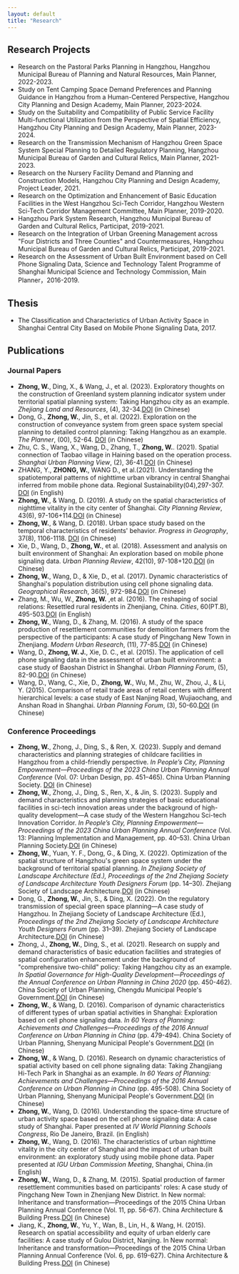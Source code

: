 ```yaml
---
layout: default
title: "Research"
---
```


## Research Projects
- Research on the Pastoral Parks Planning in Hangzhou, Hangzhou Municipal Bureau of Planning and Natural Resources, Main Planner, 2022-2023.
- Study on Tent Camping Space Demand Preferences and Planning Guidance in Hangzhou from a Human-Centered Perspective, Hangzhou City Planning and Design Academy, Main Planner, 2023-2024.
- Study on the Suitability and Compatibility of Public Service Facility Multi-functional Utilization from the Perspective of Spatial Efficiency, Hangzhou City Planning and Design Academy, Main Planner, 2023-2024.
- Research on the Transmission Mechanism of Hangzhou Green Space System Special Planning to Detailed Regulatory Planning, Hangzhou Municipal Bureau of Garden and Cultural Relics, Main Planner, 2021-2023.
- Research on the Nursery Facility Demand and Planning and Construction Models, Hangzhou City Planning and Design Academy, Project Leader, 2021.
- Research on the Optimization and Enhancement of Basic Education Facilities in the West Hangzhou Sci-Tech Corridor, Hangzhou Western Sci-Tech Corridor Management Committee, Main Planner, 2019-2020.
- Hangzhou Park System Research, Hangzhou Municipal Bureau of Garden and Cultural Relics, Participat, 2019-2021.
- Research on the Integration of Urban Greening Management across "Four Districts and Three Counties" and Countermeasures, Hangzhou Municipal Bureau of Garden and Cultural Relics, Participat, 2019-2021.
- Research on the Assessment of Urban Built Environment based on Cell Phone Signaling Data, Science and Technology Talent Programme of Shanghai Municipal Science and Technology Commission, Main Planner，2016-2019.

## Thesis
- The Classification and Characteristics of Urban Activity Space in Shanghai Central City Based on Mobile Phone Signaling Data, 2017.

## Publications
### Journal Papers 
- **Zhong, W.**, Ding, X., & Wang, J., et al. (2023). Exploratory thoughts on the construction of Greenland system planning indicator system under territorial spatial planning system: Taking Hangzhou city as an example. *Zhejiang Land and Resources*, (4), 32-34.<a href="https://doi.org/10.16724/j.cnki.cn33-1290/p.2023.04.017" target="_blank">DOI</a> (in Chinese)
- Dong, G., **Zhong, W.**, Jin, S., et al. (2022). Exploration on the construction of conveyance system from green space system special planning to detailed control planning: Taking Hangzhou as an example. *The Planner*, (00), 52-64. <a href="https://www.cnki.net/KCMS/detail/detail.aspx?dbcode=CCJD&dbname=CCJDLAST2&filename=GHSL202200007&uniplatform=OVERSEA&v=TFGihc36lBtyUPESVYKIpQTi-Bhz-Skg0wCGDCVBo2H6VX8BGHnpLmunRUqviDJs" target="_blank">DOI</a> (in Chinese) 
- Zhu, C. S., Wang, X., Wang, D., Zhang, T., **Zhong, W.**. (2021). Spatial connection of Taobao village in Haining based on the operation process. *Shanghai Urban Planning View*, (2), 36-41.<a href="https://www.cnki.net/KCMS/detail/detail.aspx?dbcode=CJFD&dbname=CJFDLAST2021&filename=HCSG202102007&uniplatform=OVERSEA&v=4abesp-r3C-bwmtnsUWbCN-6ofylQa4g1ls2DhnBvelDZCJd8hPzywxiSTOfTtV8" target="_blank">DOI</a> (in Chinese) 
- ZHANG, Y., **ZHONG, W.**, WANG D., et al.(2021). Understanding the spatiotemporal patterns of nighttime urban vibrancy in central Shanghai inferred from mobile phone data. Regional Sustainability(04),297-307. <a href="https://doi.org/10.1016/j.regsus.2021.11.006" target="_blank">DOI</a> (in English) 
- **Zhong, W.**, & Wang, D. (2019). A study on the spatial characteristics of nighttime vitality in the city center of Shanghai. *City Planning Review*, 43(6), 97-106+114.<a href="https://kns.cnki.net/kcms/detail/detail.aspx?dbcode=CJFD&filename=CSGH201906021" target="_blank">DOI</a> (in Chinese)
- **Zhong, W.**, & Wang, D. (2018). Urban space study based on the temporal characteristics of residents' behavior. *Progress in Geography*, 37(8), 1106-1118. <a href="https://doi.org/10.18306/dlkxjz.2018.08.010" target="_blank">DOI</a> (in Chinese)
- Xie, D., Wang, D., **Zhong, W.**, et al. (2018). Assessment and analysis on built environment of Shanghai: An exploration based on mobile phone signaling data. *Urban Planning Review*, 42(10), 97-108+120.<a href="https://kns.cnki.net/kcms/detail/detail.aspx?dbcode=CJFD&filename=CSGH201810014" target="_blank">DOI</a> (in Chinese)
- **Zhong, W.**, Wang, D., & Xie, D., et al. (2017). Dynamic characteristics of Shanghai's population distribution using cell phone signaling data. *Geographical Research*, 36(5), 972-984.<a href="https://www.cnki.net/KCMS/detail/detail.aspx?dbcode=CJFD&dbname=CJFDLAST2017&filename=DLYJ201705014&uniplatform=OVERSEA&v=qFQi8W3bOsi3GmyBI0UXXxjldNbjRayOytEyHv_fGobxrUS7hWVX5GF5WQ_IJgV7" target="_blank">DOI</a> (in Chinese)
- Zhang, M., Wu, W., **Zhong, W.** ,et al. (2016). The reshaping of social relations: Resettled rural residents in Zhenjiang, China. *Cities*, 60(PT.B), 495-503.<a href="https://doi.org/10.1016/j.cities.2016.06.007" target="_blank">DOI</a> (in English)
- **Zhong, W.**, Wang, D., & Zhang, M. (2016). A study of the space production of resettlement communities for demolition farmers from the perspective of the participants: A case study of Pingchang New Town in Zhenjiang. *Modern Urban Research*, (11), 77-85.<a href="https://kns.cnki.net/kcms/detail/detail.aspx?dbcode=CJFD&filename=XDCS201611013" target="_blank">DOI</a> (in Chinese)
- Wang, D., **Zhong, W. J.**, Xie, D. C., et al. (2015). The application of cell phone signaling data in the assessment of urban built environment: a case study of Baoshan District in Shanghai. *Urban Planning Forum*, (5), 82-90.<a href="https://doi.org/10.16361/j.upf.201505010" target="_blank">DOI</a> (in Chinese)
- Wang, D., Wang, C., Xie, D., **Zhong, W.**, Wu, M., Zhu, W., Zhou, J., & Li, Y. (2015). Comparison of retail trade areas of retail centers with different hierarchical levels: a case study of East Nanjing Road, Wujiaochang, and Anshan Road in Shanghai. *Urban Planning Forum*, (3), 50-60.<a href="https://doi.org/10.16361/j.upf.201503007" target="_blank">DOI</a> (in Chinese)

### Conference Proceedings 
- **Zhong, W.**, Zhong, J., Ding, S., & Ren, X. (2023). Supply and demand characteristics and planning strategies of childcare facilities in Hangzhou from a child-friendly perspective. *In People’s City, Planning Empowerment—Proceedings of the 2023 China Urban Planning Annual Conference* (Vol. 07: Urban Design, pp. 451–465). China Urban Planning Society. <a href="https://doi.org/10.26914/c.cnkihy.2023.056391" target="_blank">DOI</a> (in Chinese)
- **Zhong, W.**, Zhong, J., Ding, S., Ren, X., & Jin, S. (2023). Supply and demand characteristics and planning strategies of basic educational facilities in sci-tech innovation areas under the background of high-quality development—A case study of the Western Hangzhou Sci-tech Innovation Corridor. *In People’s City, Planning Empowerment—Proceedings of the 2023 China Urban Planning Annual Conference* (Vol. 13: Planning Implementation and Management, pp. 40–53). China Urban Planning Society.<a href="https://www.cnki.net/KCMS/detail/detail.aspx?dbcode=CPFD&dbname=CPFDLAST2023&filename=ZHCG202309037005&uniplatform=OVERSEA&v=ONm8tbqGEUQubzABQ__AmTf7QASslZz3FJgtV_2ZT2wTqgfYBAcp22F-aotX5IsQNZPSgbwpG2I%3d" target="_blank">DOI</a> (in Chinese)
- **Zhong, W.**, Yuan, Y. F., Dong, G., & Ding, X. (2022). Optimization of the spatial structure of Hangzhou's green space system under the background of territorial spatial planning. *In Zhejiang Society of Landscape Architecture (Ed.), Proceedings of the 2nd Zhejiang Society of Landscape Architecture Youth Designers Forum* (pp. 14–30). Zhejiang Society of Landscape Architecture.<a href="https://doi.org/10.26914/c.cnkihy.2022.093448" target="_blank">DOI</a> (in Chinese)
- Dong, G., **Zhong, W.**, Jin, S., & Ding, X. (2022). On the regulatory transmission of special green space planning—A case study of Hangzhou. In Zhejiang Society of Landscape Architecture (Ed.), *Proceedings of the 2nd Zhejiang Society of Landscape Architecture Youth Designers Forum* (pp. 31–39). Zhejiang Society of Landscape Architecture.<a href="https://doi.org/10.26914/c.cnkihy.2022.093449" target="_blank">DOI</a> (in Chinese)
- Zhong, J., **Zhong, W.**, Ding, S., et al. (2021). Research on supply and demand characteristics of basic education facilities and strategies of spatial configuration enhancement under the background of "comprehensive two-child" policy: Taking Hangzhou city as an example. *In Spatial Governance for High-Quality Development—Proceedings of the Annual Conference on Urban Planning in China 2020* (pp. 450-462). China Society of Urban Planning, Chengdu Municipal People's Government.<a href="https://doi.org/10.26914/c.cnkihy.2021.037197" target="_blank">DOI</a> (in Chinese)
- **Zhong, W.**, & Wang, D. (2016). Comparison of dynamic characteristics of different types of urban spatial activities in Shanghai: Exploration based on cell phone signaling data. *In 60 Years of Planning: Achievements and Challenges—Proceedings of the 2016 Annual Conference on Urban Planning in China* (pp. 479-494). China Society of Urban Planning, Shenyang Municipal People's Government.<a href="https://www.cnki.net/KCMS/detail/detail.aspx?dbcode=CPFD&dbname=CPFDLAST2017&filename=ZHCG201609004038&uniplatform=OVERSEA&v=zKs7zv76VCi7BpGHcR6xz0oiCKfd94AvGQOd8_sq-CTx-638zRacGNA2lxoetm9qHJxVlxR-5G0%3d" target="_blank">DOI</a> (in Chinese)
- **Zhong, W.**, & Wang, D. (2016). Research on dynamic characteristics of spatial activity based on cell phone signaling data: Taking Zhangjiang Hi-Tech Park in Shanghai as an example. *In 60 Years of Planning: Achievements and Challenges—Proceedings of the 2016 Annual Conference on Urban Planning in China* (pp. 495-508). China Society of Urban Planning, Shenyang Municipal People's Government.<a href="https://www.cnki.net/KCMS/detail/detail.aspx?dbcode=CPFD&dbname=CPFDLAST2017&filename=ZHCG201609004039&uniplatform=OVERSEA&v=zKs7zv76VCjA8nzYNAtLTVus0ueWJ7ykood3HGmk8Mr4IGSIcHBTnBcGKnM2yd0SACRjHdXaJSI%3d" target="_blank">DOI</a> (in Chinese)
- **Zhong, W.**, Wang, D. (2016). Understanding the space-time structure of urban activity space based on the cell phone signaling data: A case study of Shanghai. Paper presented at *IV World Planning Schools Congress*, Rio De Janeiro, Brazil. (in English)
- **Zhong, W.**, Wang, D. (2016). The characteristics of urban nighttime vitality in the city center of Shanghai and the impact of urban built environment: an exploratory study using mobile phone data. Paper presented at *IGU Urban Commission Meeting*, Shanghai, China.(in English)
- **Zhong, W.**, Wang, D., & Zhang, M. (2015). Spatial production of farmer resettlement communities based on participants' roles: A case study of Pingchang New Town in Zhenjiang New District. In New normal: Inheritance and transformation—Proceedings of the 2015 China Urban Planning Annual Conference (Vol. 11, pp. 56-67). China Architecture & Building Press.<a href="https://www.cnki.net/KCMS/detail/detail.aspx?dbcode=CPFD&dbname=CPFDLAST2015&filename=ZHCG201509011005&uniplatform=OVERSEA&v=IKwM41diTseKc4a0gf019TNf11sVKSsugugiG-qgvgGf5IK32hMvBKqNIcTQvdLo-OjBdJhZFLs%3d" target="_blank">DOI</a> (in Chinese)
- Jiang, K., **Zhong, W.**, Yu, Y., Wan, B., Lin, H., & Wang, H. (2015). Research on spatial accessibility and equity of urban elderly care facilities: A case study of Gulou District, Nanjing. In New normal: Inheritance and transformation—Proceedings of the 2015 China Urban Planning Annual Conference (Vol. 6, pp. 619-627). China Architecture & Building Press.<a href="https://www.cnki.net/KCMS/detail/detail.aspx?dbcode=CPFD&dbname=CPFDLAST2016&filename=ZHCG201509007060&uniplatform=OVERSEA&v=IKwM41diTsdYmPuuuxT8qnuN0Z-PsizxM-aiG15nFBNgaOnNKFVIliRqnpVec2NzKE-72rtMbvs%3d" target="_blank">DOI</a> (in Chinese)
